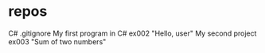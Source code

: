 # repos
C#
.gitignore
My first program in C# ex002 "Hello, user"
My second project ex003 "Sum of two numbers"
